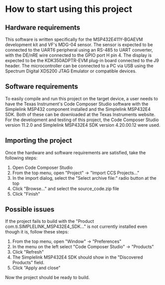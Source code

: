 # How to start using this project

## Hardware requirements
This software is written specifically for the MSP432E411Y-BGAEVM development kit and VF's MDG-04 sensor.
The sensor is expected to be connected to the UART6 peripheral using an RS-485 to UART converter, with the DE/nRE wire connected to the GPIO port H pin 4.
The display is expected to be the KDK350ADPTR-EVM plug-in board connected to the J9 header.
The microcontroller can be connected to a PC via USB using the Spectrum Digital XDS200 JTAG Emulator or compatible devices.

## Software requirements
To easily compile and run this project on the target device, a user needs to have the Texas Instrument's Code Composer Studio software with the Simplelink MSP432 component installed and the Simplelink MSP432E4 SDK.
Both of these can be downloaded at the Texas Instruments website.
For the development and testing of this project, the Code Composer Studio version 11.2.0 and Simplelink MSP432E4 SDK version 4.20.00.12 were used.

## Importing the project
Once the hardware and software requirements are satisfied, take the following steps:
1. Open Code Composer Studio
2. From the top menu, open "Project" -> "Import CCS Projects..."
3. In the import dialog, select the "Select archive file:" radio button at the top
4. Click "Browse..." and select the source_code.zip file
5. Click "Finish"

## Possible issues
If the project fails to build with the "Product com.ti.SIMPLELINK_MSP432E4_SDK..." is not currently installed even though it is, follow these steps:
1. From the top menu, open "Window" -> "Preferences"
2. In the menu on the left select "Code Composer Studio" -> "Products"
3. Click "Refresh"
4. The Simplelink MSP432E4 SDK should show in the "Discovered Products" field.
5. Click "Apply and close"

Now the project should be ready to build.
